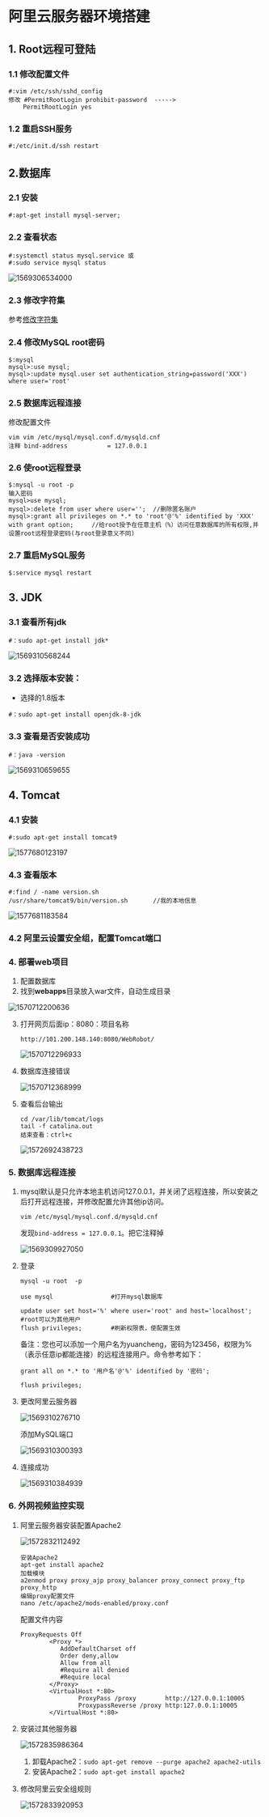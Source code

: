 # 阿里云服务器环境搭建

## 1.	Root远程可登陆

### 1.1	修改配置文件

```
#:vim /etc/ssh/sshd_config
修改 #PermitRootLogin prohibit-password  ----->
	PermitRootLogin yes
```

### 1.2	重启SSH服务

```
#:/etc/init.d/ssh restart
```



##  2.数据库

### 2.1	安装

```
#:apt-get install mysql-server;
```

### 2.2	查看状态

```
#:systemctl status mysql.service 或
#:sudo service mysql status
```

![1569306534000](阿里云服务器环境搭建/1569306534000.png)

### 2.3	修改字符集

参考[修改字符集](https://blog.csdn.net/yeya24/article/details/81836218)

### 2.4	修改MySQL root密码

```
$:mysql
mysql>:use mysql;
mysql>:update mysql.user set authentication_string=password('XXX') where user='root'
```

### 2.5	数据库远程连接

修改配置文件

```
vim vim /etc/mysql/mysql.conf.d/mysqld.cnf
注释 bind-address           = 127.0.0.1
```

### 2.6	使root远程登录

```
$:mysql -u root -p
输入密码
mysql>use mysql;
mysql>:delete from user where user='';	//删除匿名账户
mysql>:grant all privileges on *.* to 'root'@'%' identified by 'XXX' with grant option;		//给root授予在任意主机（%）访问任意数据库的所有权限,并设置root远程登录密码(与root登录意义不同)
```



### 2.7	重启MySQL服务

```
$:service mysql restart
```



## 3. JDK

### 3.1	查看所有jdk

```
#：sudo apt-get install jdk*
```

![1569310568244](阿里云服务器环境搭建/1569310568244.png)

### 3.2	选择版本安装：

- 选择的1.8版本

```
#：sudo apt-get install openjdk-8-jdk
```

### 3.3	查看是否安装成功

```
#：java -version
```

![1569310659655](阿里云服务器环境搭建/1569310659655.png)

## 4.	Tomcat

### 4.1	安装

```
#:sudo apt-get install tomcat9
```

![1577680123197](阿里云服务器环境搭建/1577680123197.png)

### 4.3	查看版本

```
#:find / -name version.sh
/usr/share/tomcat9/bin/version.sh		//我的本地信息
```



![1577681183584](阿里云服务器环境搭建/1577681183584.png)

### 4.2	阿里云设置安全组，配置Tomcat端口

### 4. 部署web项目

1. 配置数据库
2. 找到**webapps**目录放入war文件，自动生成目录

![1570712200636](阿里云服务器环境搭建/1570712200636.png)

 3.  打开网页后面ip：8080：项目名称

     ```
     http://101.200.148.140:8080/WebRobot/
     ```

     

     ![1570712296933](阿里云服务器环境搭建/1570712296933.png)

 4.  数据库连接错误

     ![1570712368999](阿里云服务器环境搭建/1570712368999.png)
     
 5.  查看后台输出

     ```
     cd /var/lib/tomcat/logs
     tail -f catalina.out
     结束查看：ctrl+c
     ```

     ![1572692438723](阿里云服务器环境搭建/1572692438723.png)

### 5. 数据库远程连接

1. mysql默认是只允许本地主机访问127.0.0.1，并关闭了远程连接，所以安装之后打开远程连接，并修改配置允许其他ip访问。

   ```
   vim /etc/mysql/mysql.conf.d/mysqld.cnf
   ```

   发现`bind-address = 127.0.0.1`。把它注释掉

   ![1569309927050](阿里云服务器环境搭建/1569309927050.png)

2. 登录

   ```
   mysql -u root  -p
   
   use mysql                #打开mysql数据库
   
   update user set host='%' where user='root' and host='localhost';
   #root可以为其他用户
   flush privileges;        #刷新权限表，使配置生效
   ```

   备注：您也可以添加一个用户名为yuancheng，密码为123456，权限为%（表示任意ip都能连接）的远程连接用户。命令参考如下：

   ```
   grant all on *.* to '用户名'@'%' identified by '密码';
   
   flush privileges;
   ```

3. 更改阿里云服务器

   ![1569310276710](阿里云服务器环境搭建/1569310276710.png)

   添加MySQL端口

   ![1569310300393](阿里云服务器环境搭建/1569310300393.png)

4. 连接成功

   ![1569310384939](阿里云服务器环境搭建/1569310384939.png)

### 6. 外网视频监控实现

1. 阿里云服务器安装配置Apache2

   ![1572832112492](阿里云服务器环境搭建/1572832112492.png)

   ```
   安装Apache2 
   apt-get install apache2 
   加载模块 
   a2enmod proxy proxy_ajp proxy_balancer proxy_connect proxy_ftp proxy_http 
   编辑proxy配置文件 
   nano /etc/apache2/mods-enabled/proxy.conf 
   ```

   配置文件内容

   ```
   ProxyRequests Off
           <Proxy *>
              AddDefaultCharset off
              Order deny,allow
              Allow from all
              #Require all denied
              #Require local
           </Proxy>
           <VirtualHost *:80>
                   ProxyPass /proxy        http://127.0.0.1:10005
                   ProxypassReverse /proxy http:127.0.0.1:10005
           </VirtualHost *:80>
   ```

2. 安装过其他服务器

   ![1572835986364](阿里云服务器环境搭建/1572835986364.png)

   1. 卸载Apache2：`sudo apt-get remove --purge apache2 apache2-utils`
   2. 安装Apache2：`sudo apt-get install apache2`

3. 修改阿里云安全组规则

   ![1572833920953](阿里云服务器环境搭建/1572833920953.png)

